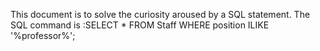 This document is to solve the curiosity aroused by a SQL statement. The SQL command is :SELECT * FROM Staff WHERE position ILIKE '%professor%';

